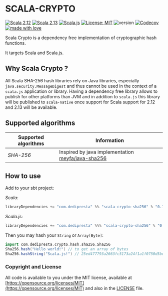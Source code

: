 # SCALA-CRYPTO

[![Scala 2.12](https://img.shields.io/badge/Scala-2.12-blue)](https://www.scala-lang.org/)
[![Scala 2.13](https://img.shields.io/badge/Scala-2.13-blue)](https://www.scala-lang.org/)
[![Scala.js](https://www.scala-js.org/assets/badges/scalajs-1.1.0.svg)](https://www.scala-js.org)
[![License: MIT](https://img.shields.io/badge/License-MIT-blueviolet.svg)](https://opensource.org/licenses/MIT)
![version](https://img.shields.io/badge/version-0.1.0-success.svg)
[![Codecov](https://img.shields.io/codecov/c/github/dedipresta/scala-crypto)](https://codecov.io/gh/dedipresta/scala-crypto)
[![made with love](https://img.shields.io/badge/Made_with-❤-red.svg)](https://www.dedipresta.com)


Scala Crypto is a dependency free implementation of cryptographic hash functions.

It targets Scala and Scala.js.

## Why Scala Crypto ?
All Scala SHA-256 hash libraries rely on Java libraries, especially `java.security.MessageDigest`
and thus cannot be used in the context of a `scala.js` application or library.
Having a dependency free library allows to publish for other platforms than JVM and in addition to `scala.js`
this library will be published to `scala-native` once support for Scala support for 2.12 and 2.13
will be available.


## Supported algorithms

| Supported algorithms |  Information                  |
|----------------------|-------------------------------|
| *SHA-256*            | Inspired by java implementation  [meyfa/java-sha256](https://github.com/meyfa/java-sha256)|

## How to use

Add to your sbt project:

*Scala:*
```Scala
libraryDependencies += "com.dedipresta" %% "scala-crypto-sha256" % "0.1.0"
```
*Scala.js:*
```Scala
libraryDependencies += "com.dedipresta" %%% "scala-crypto-sha256" % "0.1.0"
```

Then you may hash your `String` or `Array[Byte]`:
```Scala
import com.dedipresta.crypto.hash.sha256.Sha256
Sha256.hash("Hello world!") // to get an array of bytes
Sha256.hashString("Scala.js!") // 25ed477793a2663fc5173a24f1a1f0750d5bd7f577dabee09452d82d3caff0e2
```

### Copyright and License

All code is available to you under the MIT license, available at
[https://opensource.org/licenses/MIT](https://opensource.org/licenses/MIT) and also in the
[LICENSE](LICENSE) file.
